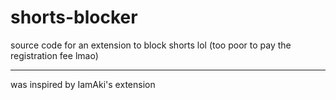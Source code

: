 # shorts-blocker
source code for an extension to block shorts lol (too poor to pay the registration fee lmao)
<hr>
was inspired by IamAki's extension
